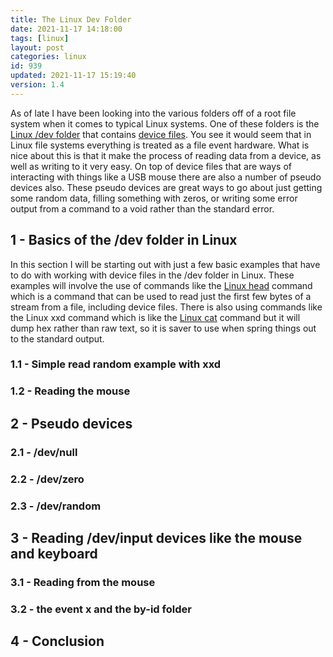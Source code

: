 ```yaml
---
title: The Linux Dev Folder
date: 2021-11-17 14:18:00
tags: [linux]
layout: post
categories: linux
id: 939
updated: 2021-11-17 15:19:40
version: 1.4
---
```


As of late I have been looking into the various folders off of a root file system when it comes to typical Linux systems. One of these folders is the [Linux \/dev folder](https://tldp.org/LDP/sag/html/dev-fs.html) that contains [device files](https://en.wikipedia.org/wiki/Device_file). You see it would seem that in Linux file systems everything is treated as a file event hardware. What is nice about this is that it make the process of reading data from a device, as well as writing to it very easy. On top of device files that are ways of interacting with things like a USB mouse there are also a number of pseudo devices also. These pseudo devices are great ways to go about just getting some random data, filling something with zeros, or writing some error output from a command to a void rather than the standard error.

<!-- more -->


## 1 - Basics of the \/dev folder in Linux

In this section I will be starting out with just a few basic examples that have to do with working with device files in the \/dev folder in Linux. These examples will involve the use of commands like the [Linux head](/2021/03/10/linux-head/) command which is a command that can be used to read just the first few bytes of a stream from a file, including device files. There is also using commands like the Linux xxd command which is like the [Linux cat](/2020/11/11/linux-cat/) command but it will dump hex rather than raw text, so it is saver to use when spring things out to the standard output.

### 1.1 - Simple read random example with xxd

### 1.2 - Reading the mouse



## 2 - Pseudo devices

### 2.1 - \/dev\/null

### 2.2 - \/dev\/zero

### 2.3 - \/dev\/random


## 3 - Reading \/dev\/input devices like the mouse and keyboard

### 3.1 - Reading from the mouse

### 3.2 - the event x and the by-id folder

## 4 - Conclusion

